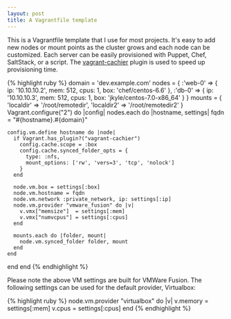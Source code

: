 ```yaml
---
layout: post
title: A Vagrantfile template
---
```

This is a Vagrantfile template that I use for most projects.  It's easy to add new nodes or mount points as the cluster grows and each node can be customized.  Each server can be easily provisioned with Puppet, Chef, SaltStack, or a script.  The [vagrant-cachier](https://github.com/fgrehm/vagrant-cachier) plugin is used to speed up provisioning time.

{% highlight ruby %}
domain = 'dev.example.com'
nodes = {
  :'web-0' => {
    ip:   '10.10.10.2',
    mem:  512,
    cpus: 1,
    box:  'chef/centos-6.6'
  },
  :'db-0' => {
    ip:   '10.10.10.3',
    mem:  512,
    cpus: 1,
    box:  'jkyle/centos-7.0-x86_64'
  }
}
mounts = {
  'localdir'  => '/root/remotedir',
  'localdir2' => '/root/remotedir2'
}
Vagrant.configure("2") do |config|
  nodes.each do |hostname, settings|
    fqdn = "#{hostname}.#{domain}"

    config.vm.define hostname do |node|
      if Vagrant.has_plugin?("vagrant-cachier")
        config.cache.scope = :box
        config.cache.synced_folder_opts = {
          type: :nfs,
          mount_options: ['rw', 'vers=3', 'tcp', 'nolock']
        }
      end

      node.vm.box = settings[:box]
      node.vm.hostname = fqdn
      node.vm.network :private_network, ip: settings[:ip]
      node.vm.provider "vmware_fusion" do |v|
        v.vmx["memsize"]  = settings[:mem]
        v.vmx["numvcpus"] = settings[:cpus]
      end

      mounts.each do |folder, mount|
        node.vm.synced_folder folder, mount
      end
    end
  end
end
{% endhighlight %}

Please note the above VM settings are built for VMWare Fusion.  The following settings can be used for the default provider, Virtualbox:

{% highlight ruby %}
node.vm.provider "virtualbox" do |v|
  v.memory  = settings[:mem]
  v.cpus    = settings[:cpus]
end
{% endhighlight %}

